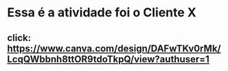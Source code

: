 # Essa é a atividade foi o Cliente X
## click: https://www.canva.com/design/DAFwTKv0rMk/LcqQWbbnh8ttOR9tdoTkpQ/view?authuser=1